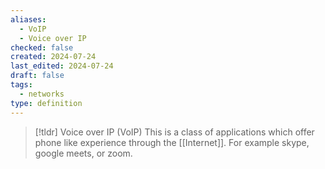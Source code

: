 ```yaml
---
aliases:
  - VoIP
  - Voice over IP
checked: false
created: 2024-07-24
last_edited: 2024-07-24
draft: false
tags:
  - networks
type: definition
---
```

>[!tldr] Voice over IP (VoIP)
>This is a class of applications which offer phone like experience through the [[Internet]]. For example skype, google meets, or zoom.


